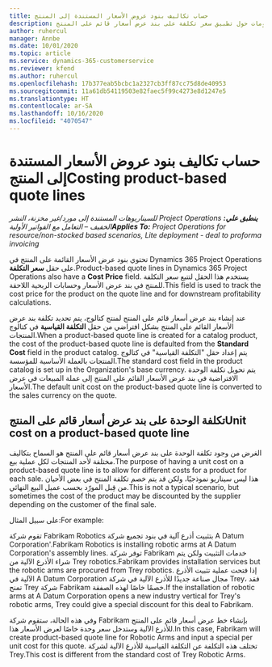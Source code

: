 ```yaml
---
title: حساب تكاليف بنود عروض الأسعار المستندة إلى المنتج
description: يقدم هذا الموضوع معلومات حول تطبيق سعر تكلفة على بند عرض أسعار قائم على المنتج.
author: ruhercul
manager: Annbe
ms.date: 10/01/2020
ms.topic: article
ms.service: dynamics-365-customerservice
ms.reviewer: kfend
ms.author: ruhercul
ms.openlocfilehash: 17b377eab5bcbc1a2327cb3ff87cc75d8de40953
ms.sourcegitcommit: 11a61db54119503e82faec5f99c4273e8d1247e5
ms.translationtype: HT
ms.contentlocale: ar-SA
ms.lasthandoff: 10/16/2020
ms.locfileid: "4070547"
---
```

# <a name="costing-product-based-quote-lines"></a><span data-ttu-id="cda04-103">حساب تكاليف بنود عروض الأسعار المستندة إلى المنتج</span><span class="sxs-lookup"><span data-stu-id="cda04-103">Costing product-based quote lines</span></span>

<span data-ttu-id="cda04-104">_**ينطبق علي:** ‏‫Project Operations للسيناريوهات المستندة إلى مورد/غير مخزنة‬، ‏‫النشر الخفيف – التعامل مع الفواتير الأولية‬_</span><span class="sxs-lookup"><span data-stu-id="cda04-104">_**Applies To:** Project Operations for resource/non-stocked based scenarios, Lite deployment - deal to proforma invoicing_</span></span>


<span data-ttu-id="cda04-105">تحتوي بنود عرض الأسعار القائمة على المنتج في Dynamics 365 Project Operations على حقل **سعر التكلفة**.</span><span class="sxs-lookup"><span data-stu-id="cda04-105">Product-based quote lines in Dynamics 365 Project Operations also have a **Cost Price** field.</span></span> <span data-ttu-id="cda04-106">يستخدم هذا الحقل لتتبع سعر التكلفة للمنتج في بند عرض الأسعار وحسابات الربحية اللاحقة.</span><span class="sxs-lookup"><span data-stu-id="cda04-106">This field is used to track the cost price for the product on the quote line and for downstream profitability calculations.</span></span>

<span data-ttu-id="cda04-107">عند إنشاء بند عرض أسعار قائم على المنتج لمنتج كتالوج، يتم تحديد تكلفة بند عرض الأسعار القائم على المنتج بشكل افتراضي من حقل **التكلفة القياسية** في كتالوج المنتجات.</span><span class="sxs-lookup"><span data-stu-id="cda04-107">When a product-based quote line is created for a catalog product, the cost of the product-based quote line is defaulted from the **Standard Cost** field in the product catalog.</span></span> <span data-ttu-id="cda04-108">يتم إعداد حقل "التكلفة القياسية" في كتالوج المنتجات بالعملة الأساسية للمؤسسة.</span><span class="sxs-lookup"><span data-stu-id="cda04-108">The standard cost field in the product catalog is set up in the Organization's base currency.</span></span> <span data-ttu-id="cda04-109">يتم تحويل تكلفة الوحدة الافتراضية في بند عرض الأسعار القائم على المنتج إلى عملة المبيعات في عرض الأسعار.</span><span class="sxs-lookup"><span data-stu-id="cda04-109">The default unit cost on the product-based quote line is converted to the sales currency on the quote.</span></span>

## <a name="unit-cost-on-a-product-based-quote-line"></a><span data-ttu-id="cda04-110">تكلفة الوحدة على بند عرض أسعار قائم على المنتج</span><span class="sxs-lookup"><span data-stu-id="cda04-110">Unit cost on a product-based quote line</span></span>

<span data-ttu-id="cda04-111">الغرض من وجود تكلفة الوحدة على بند عرض أسعار قائم على المنتج هو السماح بتكاليف مختلفة لأحد المنتجات لكل عملية بيع.</span><span class="sxs-lookup"><span data-stu-id="cda04-111">The purpose of having a unit cost on a product-based quote line is to allow for different costs for a product for each sale.</span></span> <span data-ttu-id="cda04-112">هذا ليس سيناريو نموذجيًا، ولكن قد يتم خصم تكلفة المنتج في بعض الأحيان من قِبل المورّد بحسب عميل البيع النهائي.</span><span class="sxs-lookup"><span data-stu-id="cda04-112">This is not a typical scenario, but sometimes the cost of the product may be discounted by the supplier depending on the customer of the final sale.</span></span>

<span data-ttu-id="cda04-113">على سبيل المثال:</span><span class="sxs-lookup"><span data-stu-id="cda04-113">For example:</span></span>

<span data-ttu-id="cda04-114">تقوم شركة Fabrikam Robotics بتثبيت أذرع آلية في بنود تجميع شركة A Datum Corporation'.</span><span class="sxs-lookup"><span data-stu-id="cda04-114">Fabrikam Robotics is installing robotic arms at A Datum Corporation's assembly lines.</span></span> <span data-ttu-id="cda04-115">توفر شركة Fabrikam خدمات التثبيت ولكن يتم شراء الأذرع الآلية من Trey robotics.</span><span class="sxs-lookup"><span data-stu-id="cda04-115">Fabrikam provides installation services but the robotic arms are procured from Trey robotics.</span></span> <span data-ttu-id="cda04-116">إذا فتحت عملية تثبيت الأذرع الآلية في A Datum Corporation مجال صناعة جديدًا للأذرع الآلية في شركة Trey، فقد تمنح Trey شركة Fabrikam خصمًا خاصًا لهذه الصفقة.</span><span class="sxs-lookup"><span data-stu-id="cda04-116">If the installation of robotic arms at A Datum Corporation opens a new industry vertical for Trey's robotic arms, Trey could give a special discount for this deal to Fabrikam.</span></span>

<span data-ttu-id="cda04-117">وفي هذه الحالة، ستقوم شركة Fabrikam بإنشاء خط عرض أسعار قائم على المنتج للأذرع الآلية وستدخل سعر وحدة خاصًا لعرض الأسعار هذا.</span><span class="sxs-lookup"><span data-stu-id="cda04-117">In this case, Fabrikam will create product-based quote line for Robotic Arms and input a special per unit cost for this quote.</span></span> <span data-ttu-id="cda04-118">تختلف هذه التكلفة عن التكلفة القياسية للأذرع الآلية لشركة Trey.</span><span class="sxs-lookup"><span data-stu-id="cda04-118">This cost is different from the standard cost of Trey Robotic Arms.</span></span>
